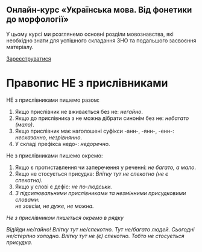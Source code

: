 <div class="banner">
  <h2 class="course">Онлайн-курс «Українська мова. Від фонетики до морфології»</h2>
  <p class="course-description">
     У цьому курсі ми розглянемо основні розділи мовознавства, які необхідно знати для успішного складання ЗНО та подальшого засвоєння матеріалу.<br>
  </p>
    <div class="button-wrapper">
        <a class="registration-button" target="_blank" href="http://bit.ly/2zuYUGS">Зареєструватися</a>
    </div>   
</div>

# Правопис НЕ з прислiвниками


<span class="p1">НЕ з прислiвниками пишемо разом:</span>
1. Якщо прислiвник не вживається без <span class="p1">не</span>: <i>негайно</i>.
2. Якщо до прислiвника з не можна дiбрати синонiм без <span class="p1">не</span>: <i>небагато (мало)</i>.
3. Якщо прислiвник має наголошенi суфiкси <span class="p1">-анн-</span>, <span class="p1">-янн-</span>, <span class="p1">-енн-</span>: <i>несказанно, незрiвнянно</i>.
4. У складi префiкса <span class="p1">недо-</span>: <i>недоречно</i>.


<span class="p1">Не з прислiвниками пишемо окремо:</span>
1. Якщо є протиставлення чи заперечення у реченнi: <i>не багато, а мало</i>.
2. Якщо <span class="p1">не</span> стосується присудка: <i>Влiтку тут не спекотно (не є спекотно).</i>
3. Якщо у словi є дефiс: <i>не по-людськи<i>.
4. З пiдсилювальними прислiвниками та незмiнними присудковими словами:<br><i>не зовсiм, не дуже, не можна.</i>
 

<quiz> 
    <question>
       <p>Не з прислівником пишеться окремо в рядку</p>
           <answer>Відійди не/гайно!</answer>
           <answer correct>Влітку тут не/спекотно.</answer>
           <answer>Тут не/багато людей.</answer>
           <answer>Сьогодні не/стерпно холодно.</answer>
      <explanation>
Влітку тут не (є) спекотно. Тобто <span class="p1">не</span> стосується присудка.
 </explanation>
    </question>
</quiz> 
